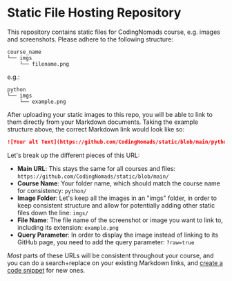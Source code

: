 # Static File Hosting Repository

This repository contains static files for CodingNomads course, e.g. images and screenshots. Please adhere to the following structure:

```
course_name
└── imgs
    └── filename.png
```

e.g.:

```
python
└── imgs
    └── example.png
```

After uploading your static images to this repo, you will be able to link to them directly from your Markdown documents. Taking the example structure above, the correct Markdown link would look like so:

```markdown
![Your alt Text](https://github.com/CodingNomads/static/blob/main/python/imgs/example.png?raw=true)
```

Let's break up the different pieces of this URL:

- **Main URL**: This stays the same for all courses and files: `https://github.com/CodingNomads/static/blob/main/`
- **Course Name**: Your folder name, which should match the course name for consistency: `python/`
- **Image Folder**: Let's keep all the images in an "imgs" folder, in order to keep consistent structure and allow for potentially adding other static files down the line: `imgs/`
- **File Name**: The file name of the screenshot or image you want to link to, including its extension: `example.png`
- **Query Parameter**: In order to display the image instead of linking to its GitHub page, you need to add the query parameter: `?raw=true`

_Most_ parts of these URLs will be consistent throughout your course, and you can do a search+replace on your existing Markdown links, and [create a code snippet](https://codingnomads.github.io/creator-docs/02-markdown-course-creation/#auto-expand-text-snippets) for new ones.